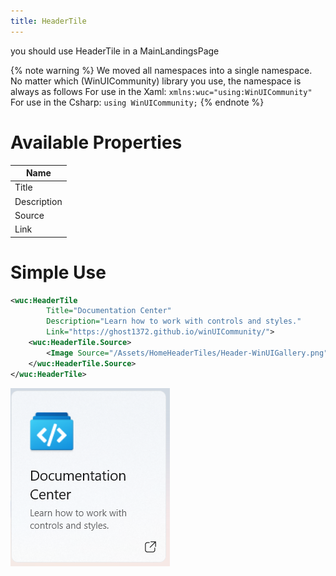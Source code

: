 ```yaml
---
title: HeaderTile
---
```


you should use HeaderTile in a MainLandingsPage

{% note warning %}
We moved all namespaces into a single namespace. No matter which (WinUICommunity) library you use, the namespace is always as follows
For use in the Xaml:
`xmlns:wuc="using:WinUICommunity"`
For use in the Csharp:
`using WinUICommunity;`
{% endnote %}

# Available Properties

|Name|
|-|
|Title|
|Description|
|Source|
|Link|

# Simple Use
```xml
<wuc:HeaderTile
        Title="Documentation Center"
        Description="Learn how to work with controls and styles."
        Link="https://ghost1372.github.io/winUICommunity/">
    <wuc:HeaderTile.Source>
        <Image Source="/Assets/HomeHeaderTiles/Header-WinUIGallery.png" />
    </wuc:HeaderTile.Source>
</wuc:HeaderTile>
```

![LandingsPage](https://raw.githubusercontent.com/ghost1372/Resources/main/LandingsPage/HeaderTile.png)
